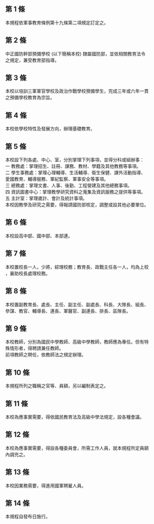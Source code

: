 第 1 條
-------
本規程依軍事教育條例第十九條第二項規定訂定之。

第 2 條
-------
中正國防幹部預備學校 (以下簡稱本校) 隸屬國防部，並依相關教育法令  
之規定，兼受教育部指導。

第 3 條
-------
本校以培訓三軍軍官學校及政治作戰學校預備學生，完成三年或六年一貫  
之預備學校教育為宗旨。

第 4 條
-------
本校依學校特性及發展方向，辦理基礎教育。

第 5 條
-------
本校設下列各處、中心、室，分別掌理下列事項，並得分科或組辦事：  
一  教務處：掌理招生、註冊、課務、教材、學籍及其他教務等事項。  
二  學生事務處：掌理心理輔導、生活輔導、衛生保健、課外活動指導、  
    愛國教育、輔導服務、軍紀監察、軍事安全等事項。  
三  總務處：掌理文書、人事、後勤、工程營建及其他總務事項。  
四  資訊圖書中心：掌理教學研究資料之蒐集及資訊服務之提供等事項。  
五  主計室：掌理歲計、會計及統計事項。  
本校因教學及研究之需要，得報請國防部核定，調整或設其他必要單位。

第 6 條
-------
本校設高中部、國中部、本部連。

第 7 條
-------
本校置校長一人，少將，綜理校務；教育長、政戰主任各一人，均為上校  
，襄助校長處理校務。

第 8 條
-------
本校置副教育長、處長、主任、副主任、副處長、科長、大隊長、組長、  
參謀、教官、輔導長、連長、軍醫官、副連長、排長、區隊長。

第 9 條
-------
本校教師，分別為國民中學教師、高級中學教師，教師應為專任。但有特  
殊情形者，得聘請兼任教師。  
前項教師之聘任，依教師法之規定辦理。

第 10 條
--------
本規程所列之職稱之官等、員額，另以編制表定之。

第 11 條
--------
本校為應事實需要，得依國民教育法及高級中學法規定，設各種會議。

第 12 條
--------
本校為應事實需要，得設各種委員會，所需工作人員，就本規程所定員額  
內調充之。

第 13 條
--------
本校因業務需要，得進用國軍聘雇人員。

第 14 條
--------
本規程自發布日施行。

